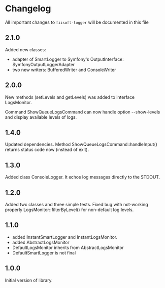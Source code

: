 # Changelog

All important changes to `fiisoft-logger` will be documented in this file

## 2.1.0

Added new classes:
* adapter of SmartLogger to Symfony's OutputInterface: SymfonyOutputLoggerAdapter 
* two new writers: BufferedWriter and ConsoleWriter

## 2.0.0

New methods (setLevels and getLevels) was added to interface LogsMonitor.

Command ShowQueueLogsCommand can now handle option --show-levels and display available levels of logs.

## 1.4.0

Updated dependencies. Method ShowQueueLogsCommand::handleInput() returns status code now (instead of exit). 

## 1.3.0

Added class ConsoleLogger. It echos log messages directly to the STDOUT.

## 1.2.0

Added two classes and three simple tests.
Fixed bug with not-working properly LogsMonitor::filterByLevel() for non-default log levels.

## 1.1.0

 - added InstantSmartLogger and InstantLogsMonitor.
 - added AbstractLogsMonitor
 - DefaultLogsMonitor inherits from AbstractLogsMonitor 
 - DefaultSmartLogger is not final

## 1.0.0

Initial version of library.